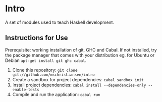 Intro
=====

A set of modules used to teach Haskell development.


Instructions for Use
--------------------

Prerequisite: working installation of git, GHC and Cabal. If not installed, try the package manager that comes with your distribution eg. for Ubuntu or Debian `apt-get install git ghc cabal`.

1. Clone this repository: `git clone git://github.com/mschristiansen/intro`
2. Create a sandbox for project dependencies: `cabal sandbox init`
3. Install project dependencies: `cabal install --dependencies-only --enable-tests`
4. Compile and run the application: `cabal run`
